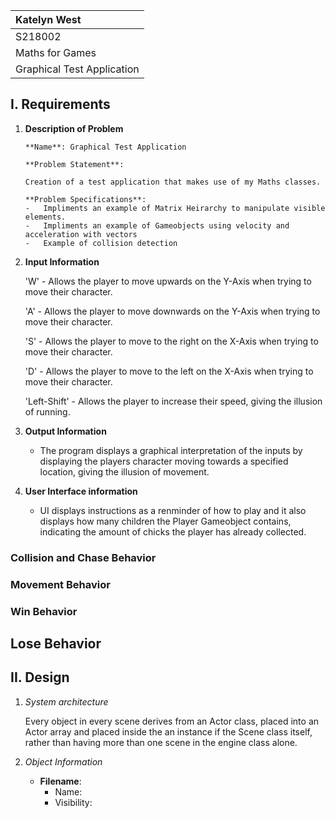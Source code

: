 |Katelyn West|
| :---          	|
| S218002   |
|Maths for Games|
|   Graphical Test Application|

## I. Requirements
1.  **Description of Problem**

        **Name**: Graphical Test Application

        **Problem Statement**: 

        Creation of a test application that makes use of my Maths classes.

        **Problem Specifications**:
        -   Impliments an example of Matrix Heirarchy to manipulate visible elements.
        -   Impliments an example of Gameobjects using velocity and acceleration with vectors
        -   Example of collision detection


2. **Input Information**

    'W' - Allows the player to move upwards on the Y-Axis when trying to move their character.

    'A' - Allows the player to move downwards on the Y-Axis when trying to move their character.

    'S' - Allows the player to move to the right on the X-Axis when trying to move their character.

    'D' - Allows the player to move to the left on the X-Axis when trying to move their character.

    'Left-Shift' - Allows the player to increase their speed, giving the illusion of running.
3. **Output Information**

    - The program displays a graphical interpretation of the inputs by displaying the players character moving towards a specified location, giving the illusion of movement.
    
4. **User Interface information**

    - UI displays instructions as a renminder of how to play and it also displays how many children the Player Gameobject contains, indicating the amount of chicks the player has already collected.
### Collision and Chase Behavior
### Movement Behavior
### Win Behavior
## Lose Behavior

## II. Design

1. _System architecture_

    Every object in every scene derives from an Actor class, placed into an Actor array and placed inside the an instance if the Scene class itself, rather than having more than one scene in the engine class alone. 

2. _Object Information_ 

    - **Filename**: 
        - Name:
        - Visibility: 